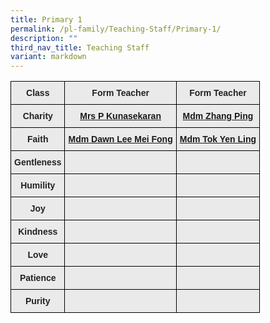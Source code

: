 ```yaml
---
title: Primary 1
permalink: /pl-family/Teaching-Staff/Primary-1/
description: ""
third_nav_title: Teaching Staff
variant: markdown
---
```

<style type="text/css">
.tg  {border-collapse:collapse;border-spacing:0;}
.tg td{border-color:black;border-style:solid;border-width:1px;font-family:Arial, sans-serif;font-size:14px;
  overflow:hidden;padding:10px 5px;word-break:normal;}
.tg th{border-color:black;border-style:solid;border-width:1px;font-family:Arial, sans-serif;font-size:14px;
  font-weight:normal;overflow:hidden;padding:10px 5px;word-break:normal;}
.tg .tg-n4qt{background-color:#EAEAEA;color:#222;font-weight:bold;text-align:center;vertical-align:top}
.tg .tg-a7kh{background-color:#EAEAEA;color:#0857AE;font-weight:bold;text-align:center;vertical-align:top}
</style>
<table class="tg">
<thead>
  <tr>
    <th class="tg-n4qt">Class</th>
    <th class="tg-n4qt">Form Teacher</th>
    <th class="tg-n4qt">Form Teacher</th>
  </tr>
</thead>
<tbody>
  <tr>
    <td class="tg-n4qt">Charity</td>
    <td class="tg-a7kh"><a href="mailto:Panumathei_Rengasamy_Mrs_Panumathei_A@moe.edu.sg">Mrs P Kunasekaran<span style="font-weight:600;text-decoration:none;color:#0857AE"></span></a></td>
    <td class="tg-a7kh"><a href="mailto:zhang_ping@moe.edu.sg">Mdm Zhang Ping<span style="font-weight:600;text-decoration:none;color:#0857AE"></span></a></td>
  </tr>
  <tr>
    <td class="tg-n4qt">Faith</td>
    <td class="tg-a7kh"><a href="mailto:lee_mei_fong_dawn@moe.edu.sg">Mdm Dawn Lee Mei Fong<span style="font-weight:600;text-decoration:none;color:#0857AE"></span></a></td>
    <td class="tg-a7kh"><a href="mailto:tok_yen_ling@moe.edu.sg">Mdm Tok Yen Ling<span style="font-weight:600;text-decoration:none;color:#0857AE"></span></a></td>
  </tr>
  <tr>
    <td class="tg-n4qt">Gentleness</td>
    <td class="tg-a7kh"><a href="mailto:"><span style="font-weight:600;text-decoration:none;color:#0857AE"></span></a></td>
    <td class="tg-a7kh"><a href="mailto:"><span style="font-weight:600;text-decoration:none;color:#0857AE"></span></a></td>
  </tr>
  <tr>
    <td class="tg-n4qt">Humility</td>
    <td class="tg-a7kh"><a href="mailto:"><span style="font-weight:600;text-decoration:none;color:#0857AE"></span></a></td>
    <td class="tg-a7kh"><a href="mailto:"><span style="font-weight:600;text-decoration:none;color:#0857AE"></span></a></td>
  </tr>
  <tr>
    <td class="tg-n4qt">Joy</td>
    <td class="tg-a7kh"><a href="mailto:"><span style="font-weight:600;text-decoration:none;color:#0857AE"></span></a></td>
    <td class="tg-a7kh"><a href="mailto:"><span style="font-weight:600;text-decoration:none;color:#0857AE"></span></a></td>
  </tr>
  <tr>
    <td class="tg-n4qt">Kindness</td>
    <td class="tg-a7kh"><a href="mailto:"><span style="font-weight:600;text-decoration:none;color:#0857AE"></span></a></td>
    <td class="tg-a7kh"><a href="mailto:"><span style="font-weight:600;text-decoration:none;color:#0857AE"></span></a></td>
  </tr>
  <tr>
    <td class="tg-n4qt">Love</td>
    <td class="tg-a7kh"><a href="mailto:"><span style="font-weight:600;text-decoration:none;color:#0857AE"></span></a></td>
    <td class="tg-a7kh"><a href="mailto:"><span style="font-weight:600;text-decoration:none;color:#0857AE"></span></a></td>
  </tr>
  <tr>
    <td class="tg-n4qt">Patience</td>
    <td class="tg-a7kh"><a href="mailto:"><span style="font-weight:600;text-decoration:none;color:#0857AE"></span></a></td>
    <td class="tg-a7kh"><a href="mailto:"><span style="font-weight:600;text-decoration:none;color:#0857AE"></span></a></td>
  </tr>
  <tr>
    <td class="tg-n4qt">Purity</td>
    <td class="tg-a7kh"><a href="mailto:"><span style="font-weight:600;text-decoration:none;color:#0857AE"></span></a></td>
    <td class="tg-a7kh"><a href="mailto:"><span style="font-weight:600;text-decoration:none;color:#0857AE"> </span></a></td>
  </tr>
</tbody>
</table>